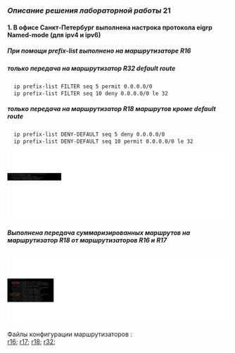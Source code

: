 ### _Описание решения лабораторной работы_ 21

#### 1. В офисе Санкт-Петербург выполнена настрока протокола eigrp Named-mode (для ipv4 и ipv6)
##### При помощи prefix-list выполнено на маршрутизаторе R16
##### только передача на маршрутизатор R32 default route 
      ip prefix-list FILTER seq 5 permit 0.0.0.0/0
      ip prefix-list FILTER seq 10 deny 0.0.0.0/0 le 32
      
##### только передача на маршрутизатор R18 маршрутов кроме default route       
      ip prefix-list DENY-DEFAULT seq 5 deny 0.0.0.0/0
      ip prefix-list DENY-DEFAULT seq 10 permit 0.0.0.0/0 le 32
![](R_32_ip_route.jpg)      
##### Выполнена передача суммаризированных маршрутов на маршрутизатор R18 от маршрутизаторов R16 и R17
     
![](R_18_ip_route.jpg)

Файлы конфигурации маршрутизаторов :  
  [r16](https://github.com/kononenko-yury/otus-network-practics/blob/main/lab19/r16);
  [r17](https://github.com/kononenko-yury/otus-network-practics/blob/main/lab19/r17);
  [r18](https://github.com/kononenko-yury/otus-network-practics/blob/main/lab19/r18);
  [r32](https://github.com/kononenko-yury/otus-network-practics/blob/main/lab19/r32);
  
